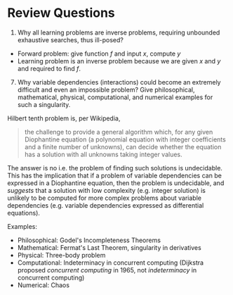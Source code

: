 # Review Questions

1. Why all learning problems are inverse problems, requiring unbounded exhaustive searches, thus ill-posed?

- Forward problem: give function $f$ and input $x$, compute $y$
- Learning problem is an inverse problem because we are given $x$ and $y$ and required to find $f$.

7. Why variable dependencies (interactions) could become an extremely difficult and even an impossible problem? Give philosophical, mathematical, physical, computational, and numerical examples for such a singularity.

Hilbert tenth problem is, per Wikipedia,

> the challenge to provide a general algorithm which, for any given Diophantine equation (a polynomial equation with integer coefficients and a finite number of unknowns), can decide whether the equation has a solution with all unknowns taking integer values.

The answer is no i.e. the problem of finding such solutions is undecidable. This has the implication that if a problem of variable dependencies can be expressed in a Diophantine equation, then the problem is undecidable, and *suggests* that a solution with low complexity (e.g. integer solution) is unlikely to be computed for more complex problems about variable dependencies (e.g. variable dependencies expressed as differential equations).

Examples:

- Philosophical: Godel's Incompleteness Theorems
- Mathematical: Fermat's Last Theorem, singularity in derivatives
- Physical: Three-body problem
- Computational: Indeterminacy in concurrent computing (Dijkstra proposed *concurrent computing* in 1965, not *indeterminacy* in concurrent computing)
- Numerical: Chaos
